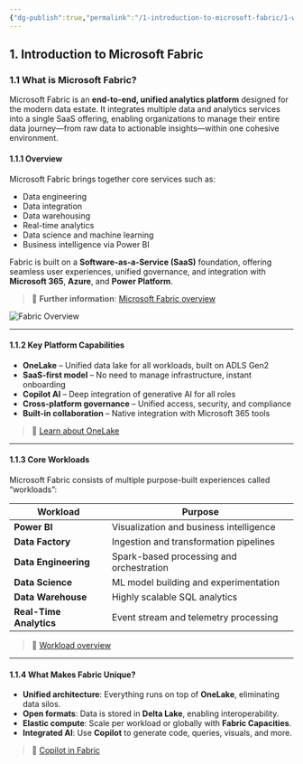 ```yaml
---
{"dg-publish":true,"permalink":"/1-introduction-to-microsoft-fabric/1-what-is-microsoft-fabric/"}
---
```


## 1. Introduction to Microsoft Fabric
### 1.1 What is Microsoft Fabric?
Microsoft Fabric is an **end-to-end, unified analytics platform** designed for the modern data estate. It integrates multiple data and analytics services into a single SaaS offering, enabling organizations to manage their entire data journey—from raw data to actionable insights—within one cohesive environment.
#### 1.1.1 Overview
Microsoft Fabric brings together core services such as:

- Data engineering
- Data integration
- Data warehousing
- Real-time analytics
- Data science and machine learning
- Business intelligence via Power BI

Fabric is built on a **Software-as-a-Service (SaaS)** foundation, offering seamless user experiences, unified governance, and integration with **Microsoft 365**, **Azure**, and **Power Platform**.

> 🔗 **Further information**: [Microsoft Fabric overview](https://learn.microsoft.com/en-us/fabric/fundamentals/microsoft-fabric-overview?wt.mc_id=AZ-MVP-5003447)

![Fabric Overview](https://learn.microsoft.com/en-us/fabric/fundamentals/media/microsoft-fabric-overview/fabric-architecture.png)

---

#### 1.1.2 Key Platform Capabilities

- **OneLake** – Unified data lake for all workloads, built on ADLS Gen2
- **SaaS-first model** – No need to manage infrastructure, instant onboarding
- **Copilot AI** – Deep integration of generative AI for all roles
- **Cross-platform governance** – Unified access, security, and compliance
- **Built-in collaboration** – Native integration with Microsoft 365 tools

> 🔗 [Learn about OneLake](https://learn.microsoft.com/en-us/fabric/onelake/onelake-overview?wt.mc_id=AZ-MVP-5003447)

---

#### 1.1.3 Core Workloads
Microsoft Fabric consists of multiple purpose-built experiences called “workloads”:

| **Workload**            | **Purpose**                              |
| ----------------------- | ---------------------------------------- |
| **Power BI**            | Visualization and business intelligence  |
| **Data Factory**        | Ingestion and transformation pipelines   |
| **Data Engineering**    | Spark-based processing and orchestration |
| **Data Science**        | ML model building and experimentation    |
| **Data Warehouse**      | Highly scalable SQL analytics            |
| **Real-Time Analytics** | Event stream and telemetry processing    |

> 🔗 [Workload overview](https://learn.microsoft.com/en-us/fabric/get-started/fabric-trial#fabric-workloads?wt.mc_id=AZ-MVP-5003447)

---

#### 1.1.4 What Makes Fabric Unique?
- **Unified architecture**: Everything runs on top of **OneLake**, eliminating data silos.
- **Open formats**: Data is stored in **Delta Lake**, enabling interoperability.
- **Elastic compute**: Scale per workload or globally with **Fabric Capacities**.
- **Integrated AI**: Use **Copilot** to generate code, queries, visuals, and more.

  

> 🔗 [Copilot in Fabric](https://learn.microsoft.com/en-us/fabric/copilot/copilot-overview?wt.mc_id=AZ-MVP-5003447)

